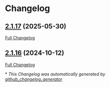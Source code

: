 # Changelog

## [2.1.17](https://github.com/GameFrameX/com.gameframex.unity.tencent.xlua/tree/2.1.17) (2025-05-30)

[Full Changelog](https://github.com/GameFrameX/com.gameframex.unity.tencent.xlua/compare/2.1.16...2.1.17)

## [2.1.16](https://github.com/GameFrameX/com.gameframex.unity.tencent.xlua/tree/2.1.16) (2024-10-12)

[Full Changelog](https://github.com/GameFrameX/com.gameframex.unity.tencent.xlua/compare/b536dd268ec6257e1835731c44c2fe9182401aa3...2.1.16)



\* *This Changelog was automatically generated by [github_changelog_generator](https://github.com/github-changelog-generator/github-changelog-generator)*
